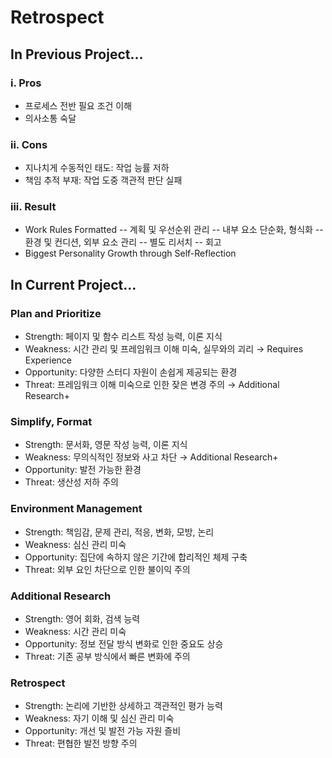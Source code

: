 # Retrospect

## In Previous Project...
### i. Pros
- 프로세스 전반 필요 조건 이해
- 의사소통 숙달
### ii. Cons
- 지나치게 수동적인 태도: 작업 능률 저하
- 책임 추적 부재: 작업 도중 객관적 판단 실패
### iii. Result
- Work Rules Formatted
-- 계획 및 우선순위 관리
-- 내부 요소 단순화, 형식화
-- 환경 및 컨디션, 외부 요소 관리
-- 별도 리서치
-- 회고  
- Biggest Personality Growth through Self-Reflection

## In Current Project...
### Plan and Prioritize
- Strength: 페이지 및 함수 리스트 작성 능력, 이론 지식
- Weakness: 시간 관리 및 프레임워크 이해 미숙, 실무와의 괴리 → Requires Experience
- Opportunity: 다양한 스터디 자원이 손쉽게 제공되는 환경
- Threat: 프레임워크 이해 미숙으로 인한 잦은 변경 주의 → Additional Research+
### Simplify, Format
- Strength: 문서화, 영문 작성 능력, 이론 지식
- Weakness: 무의식적인 정보와 사고 차단 → Additional Research+
- Opportunity: 발전 가능한 환경
- Threat: 생산성 저하 주의 
### Environment Management
- Strength: 책임감, 문제 관리, 적응, 변화, 모방, 논리
- Weakness: 심신 관리 미숙
- Opportunity: 집단에 속하지 않은 기간에 합리적인 체제 구축
- Threat: 외부 요인 차단으로 인한 불이익 주의
### Additional Research
- Strength: 영어 회화, 검색 능력
- Weakness: 시간 관리 미숙
- Opportunity: 정보 전달 방식 변화로 인한 중요도 상승
- Threat: 기존 공부 방식에서 빠른 변화에 주의
### Retrospect
- Strength: 논리에 기반한 상세하고 객관적인 평가 능력
- Weakness: 자기 이해 및 심신 관리 미숙
- Opportunity: 개선 및 발전 가능 자원 즐비
- Threat: 편협한 발전 방향 주의

